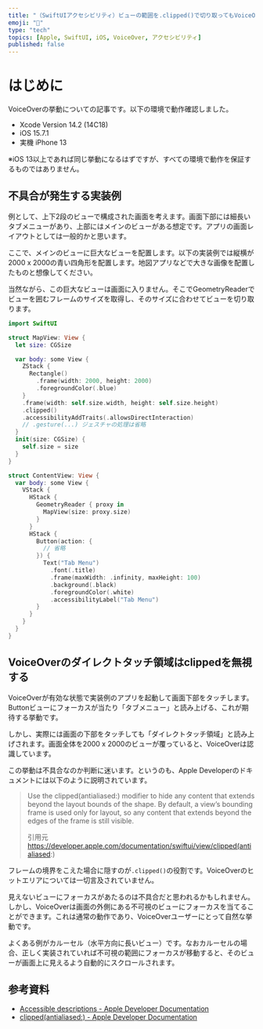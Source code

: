 ```yaml
---
title: "（SwiftUIアクセシビリティ）ビューの範囲を.clipped()で切り取ってもVoiceOverダイレクトタッチ領域が貫通する"
emoji: "🙌"
type: "tech"
topics: [Apple, SwiftUI, iOS, VoiceOver, アクセシビリティ]
published: false
---
```

# はじめに

VoiceOverの挙動についての記事です。以下の環境で動作確認しました。

- Xcode Version 14.2 (14C18)
- iOS 15.7.1
- 実機 iPhone 13

※iOS 13以上であれば同じ挙動になるはずですが、すべての環境で動作を保証するものではありません。

## 不具合が発生する実装例

例として、上下2段のビューで構成された画面を考えます。画面下部には細長いタブメニューがあり、上部にはメインのビューがある想定です。アプリの画面レイアウトとしては一般的かと思います。

ここで、メインのビューに巨大なビューを配置します。以下の実装例では縦横が2000 x 2000の青い四角形を配置します。地図アプリなどで大きな画像を配置したものと想像してください。

当然ながら、この巨大なビューは画面に入りません。そこでGeometryReaderでビューを囲むフレームのサイズを取得し、そのサイズに合わせてビューを切り取ります。

```swift
import SwiftUI

struct MapView: View {
  let size: CGSize

  var body: some View {
    ZStack {
      Rectangle()
        .frame(width: 2000, height: 2000)
        .foregroundColor(.blue)
    }
    .frame(width: self.size.width, height: self.size.height)
    .clipped()
    .accessibilityAddTraits(.allowsDirectInteraction)
    // .gesture(...) ジェスチャの処理は省略
  }
  init(size: CGSize) {
    self.size = size
  }
}

struct ContentView: View {
  var body: some View {
    VStack {
      HStack {
        GeometryReader { proxy in
          MapView(size: proxy.size)
        }
      }
      HStack {
        Button(action: {
          // 省略
        }) {
          Text("Tab Menu")
            .font(.title)
            .frame(maxWidth: .infinity, maxHeight: 100)
            .background(.black)
            .foregroundColor(.white)
            .accessibilityLabel("Tab Menu")
        }
      }
    }
  }
}
```

## VoiceOverのダイレクトタッチ領域はclippedを無視する

VoiceOverが有効な状態で実装例のアプリを起動して画面下部をタッチします。Buttonビューにフォーカスが当たり「タブメニュー」と読み上げる、これが期待する挙動です。

しかし、実際には画面の下部をタッチしても「ダイレクトタッチ領域」と読み上げされます。画面全体を2000 x 2000のビューが覆っていると、VoiceOverは認識しています。

この挙動は不具合なのか判断に迷います。というのも、Apple Developerのドキュメントには以下のように説明されています。

> Use the clipped(antialiased:) modifier to hide any content that extends beyond the layout bounds of the shape. By default, a view’s bounding frame is used only for layout, so any content that extends beyond the edges of the frame is still visible.
> 
> 引用元 https://developer.apple.com/documentation/swiftui/view/clipped(antialiased:)

フレームの境界をこえた場合に隠すのが`.clipped()`の役割です。VoiceOverのヒットエリアについては一切言及されていません。

見えないビューにフォーカスがあたるのは不具合だと思われるかもしれません。しかし、VoiceOverは画面の外側にある不可視のビューにフォーカスを当てることができます。これは通常の動作であり、VoiceOverユーザーにとって自然な挙動です。

よくある例がカルーセル（水平方向に長いビュー）です。なおカルーセルの場合、正しく実装されていれば不可視の範囲にフォーカスが移動すると、そのビューが画面上に見えるよう自動的にスクロールされます。

## 参考資料

- [Accessible descriptions - Apple Developer Documentation](https://developer.apple.com/documentation/swiftui/accessible-descriptions)
- [clipped(antialiased:) - Apple Developer Documentation](https://developer.apple.com/documentation/swiftui/view/clipped(antialiased:))
